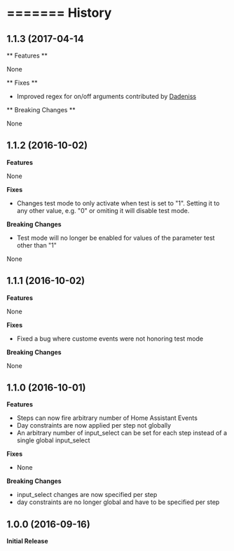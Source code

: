 =======
History
=======

1.1.3 (2017-04-14
-----------------

** Features **

None

** Fixes **

- Improved regex for on/off arguments contributed by [Dadeniss](https://github.com/Dadeniss)

** Breaking Changes **

None

1.1.2 (2016-10-02)
------------------

**Features**

None

**Fixes**

- Changes test mode to only activate when test is set to "1". Setting it to any other value, e.g. "0" or omiting it will disable test mode.

**Breaking Changes**

- Test mode will no longer be enabled for values of the parameter test other than "1"

None

1.1.1 (2016-10-02)
------------------

**Features**

None

**Fixes**

- Fixed a bug where custome events were not honoring test mode

**Breaking Changes**

None

1.1.0 (2016-10-01)
------------------

**Features**

- Steps can now fire arbitrary number of Home Assistant Events
- Day constraints are now applied per step not globally
- An arbitrary number of input_select can be set for each step instead of a single global input_select

**Fixes**

- None

**Breaking Changes**

- input_select changes are now specified per step
- day constraints are no longer global and have to be specified per step

1.0.0 (2016-09-16)
------------------

**Initial Release**
